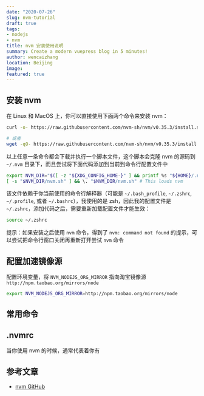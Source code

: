 ```yaml
---
date: "2020-07-26"
slug: nvm-tutorial
draft: true
tags:
- nodejs
- nvm
title: nvm 安装使用说明
summary: Create a modern vuepress blog in 5 minutes!
author: wencaizhang
location: Beijing
image: 
featured: true
---
```



## 安装 nvm

在 Linux 和 MacOS 上，你可以直接使用下面两个命令来安装 nvm：

```bash
curl -o- https://raw.githubusercontent.com/nvm-sh/nvm/v0.35.3/install.sh | bash

# 或者
wget -qO- https://raw.githubusercontent.com/nvm-sh/nvm/v0.35.3/install.sh | bash
```

以上任意一条命令都会下载并执行一个脚本文件，这个脚本会克隆 nvm 的源码到 `~/.nvm` 目录下，而且尝试将下面代码添加到当前到命令行配置文件中

```bash
export NVM_DIR="$([ -z "${XDG_CONFIG_HOME-}" ] && printf %s "${HOME}/.nvm" || printf %s "${XDG_CONFIG_HOME}/nvm")"
[ -s "$NVM_DIR/nvm.sh" ] && \. "$NVM_DIR/nvm.sh" # This loads nvm
```

该文件依赖于你当前使用的命令行解释器（可能是 `~/.bash_profile`, `~/.zshrc`, `~/.profile`, 或者 `~/.bashrc`），我使用的是 zsh，因此我的配置文件是 `~/.zshrc`，添加代码之后，需要重新加载配置文件才能生效：

```bash
source ~/.zshrc
```

提示：如果安装之后使用 `nvm` 命令，得到了 `nvm: command not found` 的提示，可以尝试把命令行窗口关闭再重新打开尝试 `nvm` 命令



## 配置加速镜像源


配置环境变量，将 `NVM_NODEJS_ORG_MIRROR` 指向淘宝镜像源 `http://npm.taobao.org/mirrors/node`

```bash
export NVM_NODEJS_ORG_MIRROR=http://npm.taobao.org/mirrors/node
```

## 常用命令



## .nvmrc

当你使用 nvm 的时候，通常代表着你有


## 参考文章

- [nvm GitHub](https://github.com/nvm-sh/nvm)
